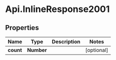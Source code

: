 # Api.InlineResponse2001

## Properties
Name | Type | Description | Notes
------------ | ------------- | ------------- | -------------
**count** | **Number** |  | [optional] 
